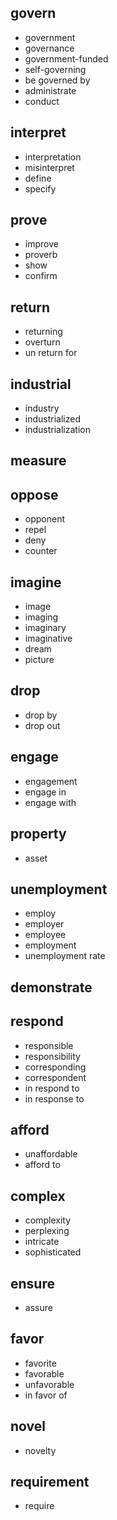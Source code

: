 ## govern

- government
- governance
- government-funded
- self-governing
- be governed by
- administrate
- conduct

## interpret

- interpretation
- misinterpret
- define
- specify

## prove

- improve
- proverb
- show
- confirm

## return

- returning
- overturn
- un return for

## industrial

- industry
- industrialized
- industrialization

## measure

## oppose

-  opponent
- repel
- deny
- counter

## imagine

- image
- imaging
- imaginary
- imaginative
- dream
- picture

## drop

- drop by
- drop out

## engage

- engagement
- engage in 
- engage with

## property

- asset

## unemployment

- employ
- employer
- employee
- employment
- unemployment rate

## demonstrate

## respond

- responsible
- responsibility
- corresponding
- correspondent
- in respond to
- in response to

## afford

- unaffordable
- afford to

## complex

- complexity
- perplexing
- intricate
- sophisticated

## ensure

- assure

## favor

- favorite
- favorable
- unfavorable
- in favor of 

## novel

- novelty

## requirement

- require